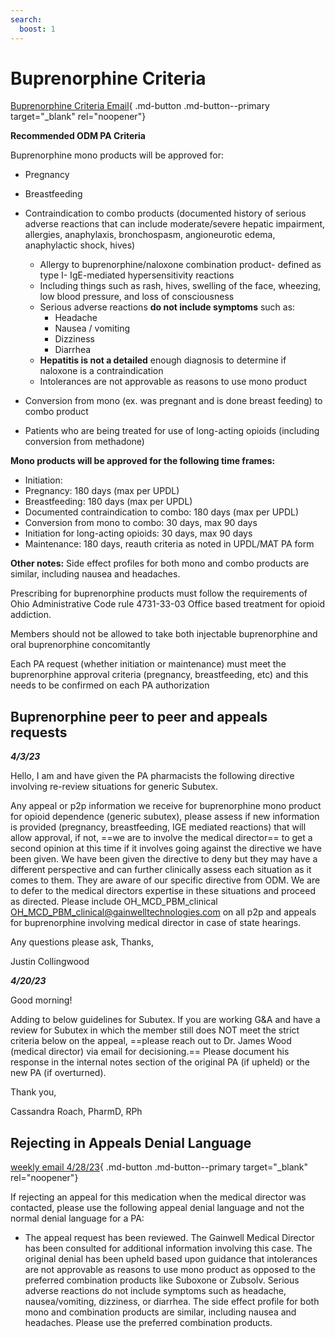 ```yaml
---
search:
  boost: 1
---
```


# Buprenorphine Criteria

[Buprenorphine Criteria Email](https://mygainwell-my.sharepoint.com/:u:/r/personal/christopher_nguyen_gainwelltechnologies_com/Documents/Evergreen/Emails/_IMPORTANT%20UPDATE_%20FW_%20Buprenorphine%20(Subutex)%20Updates%20as%20of%203_23_23.msg?csf=1&web=1&e=xqhC9c){ .md-button .md-button--primary target="_blank" rel="noopener"}

**Recommended ODM PA Criteria**

Buprenorphine mono products will be approved for:

- Pregnancy
- Breastfeeding
- Contraindication to combo products (documented history of serious adverse reactions that can include moderate/severe hepatic impairment, allergies, anaphylaxis, bronchospasm, angioneurotic edema, anaphylactic shock, hives)
	- Allergy to buprenorphine/naloxone combination product- defined as type I- IgE-mediated hypersensitivity reactions 
	- Including things such as rash, hives, swelling of the face, wheezing, low blood pressure, and loss of consciousness
	- Serious adverse reactions **do not include symptoms** such as:
		- Headache
		- Nausea / vomiting 
		- Dizziness
		- Diarrhea 
	- **Hepatitis is not a detailed** enough diagnosis to determine if naloxone is a contraindication
	- Intolerances are not approvable as reasons to use mono product

- Conversion from mono (ex. was pregnant and is done breast feeding) to combo product
- Patients who are being treated for use of long-acting opioids (including conversion from methadone)

**Mono products will be approved for the following time frames:** 
- Initiation:
- Pregnancy: 180 days (max per UPDL)
- Breastfeeding: 180 days (max per UPDL)
- Documented contraindication to combo: 180 days (max per UPDL)
- Conversion from mono to combo: 30 days, max 90 days
- Initiation for long-acting opioids: 30 days, max 90 days
- Maintenance: 180 days, reauth criteria as noted in UPDL/MAT PA form


**Other notes:**
Side effect profiles for both mono and combo products are similar, including nausea and headaches. 

Prescribing for buprenorphine products must follow the requirements of Ohio Administrative 
Code rule 4731-33-03 Office based treatment for opioid addiction.

Members should not be allowed to take both injectable buprenorphine and oral buprenorphine concomitantly

Each PA request (whether initiation or maintenance) must meet the buprenorphine approval criteria (pregnancy, breastfeeding, etc) and this needs to be confirmed on each PA authorization

## Buprenorphine peer to peer and appeals requests

***4/3/23***

Hello, 
I am and have given the PA pharmacists the following directive involving re-review situations for generic Subutex.


Any appeal or p2p information we receive for buprenorphine mono product for opioid dependence (generic subutex), please assess if new information is provided (pregnancy, breastfeeding, IGE mediated reactions) that will allow approval, if not, ==we are to involve the medical director== to get a second opinion at this time if it involves going against the directive we have been given. We have been given the directive to deny but they may have a different perspective and can further clinically assess each situation as it comes to them. They are aware of our specific directive from ODM. We are to defer to the medical directors expertise in these situations and proceed as directed. Please include OH_MCD_PBM_clinical <OH_MCD_PBM_clinical@gainwelltechnologies.com> on all p2p and appeals for buprenorphine involving medical director in case of state hearings.

Any questions please ask,
Thanks,

Justin Collingwood

***4/20/23***

Good morning!

Adding to below guidelines for Subutex. If you are working G&A and have a review for Subutex in which the member still does NOT meet the strict criteria below on the appeal, ==please reach out to Dr. James Wood (medical director) via email for decisioning.== Please document his response in the internal notes section of the original PA (if upheld) or the new PA (if overturned).

Thank you,

Cassandra Roach, PharmD, RPh

## Rejecting in Appeals Denial Language

[weekly email 4/28/23](https://mygainwell-my.sharepoint.com/:w:/r/personal/christopher_nguyen_gainwelltechnologies_com/Documents/Evergreen/Emails/weeklyemail42823.docx?d=wc2d2297e447242f6a310e1aa4e002d2b&csf=1&web=1&e=G87tJQ){ .md-button .md-button--primary target="_blank" rel="noopener"}

If rejecting an appeal for this medication when the medical director was contacted, please use the following appeal denial language and not the normal denial language for a PA:

- The appeal request has been reviewed. The Gainwell Medical Director has been consulted for additional information involving this case. The original denial has been upheld based upon guidance that intolerances are not approvable as reasons to use mono product as opposed to the preferred combination products like Suboxone or Zubsolv. Serious adverse reactions do not include symptoms such as headache, nausea/vomiting, dizziness, or diarrhea. The side effect profile for both mono and combination products are similar, including nausea and headaches. Please use the preferred combination products.

